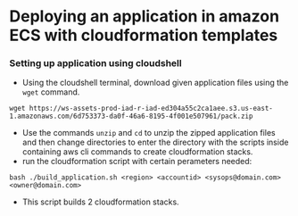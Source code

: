 # Deploying an application in amazon ECS with cloudformation templates

### Setting up application using cloudshell
- Using the cloudshell terminal, download given application files using the `wget` command.
```
wget https://ws-assets-prod-iad-r-iad-ed304a55c2ca1aee.s3.us-east-1.amazonaws.com/6d753373-da0f-46a6-8195-4f001e507961/pack.zip
```
- Use the commands `unzip` and `cd` to unzip the zipped application files and then change directories to enter the directory with the scripts inside containing aws cli commands to create cloudformation stacks.
- run the cloudformation script with certain perameters needed:
```
bash ./build_application.sh <region> <accountid> <sysops@domain.com> <owner@domain.com>
```
- This script builds 2 cloudformation stacks.
